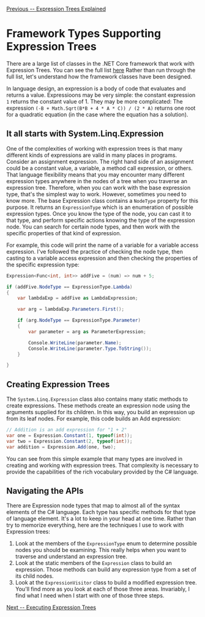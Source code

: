 [Previous -- Expression Trees Explained](expression-trees-explained.md)

# Framework Types Supporting Expression Trees
There are a large list of classes in the .NET Core framework that work with Expression Trees.
You can see the full
list [here](https://msdn.microsoft.com/en-us/library/system.linq.expressions.expression.aspx)
Rather than run through the full list, let's understand how the framework classes have been designed.

In language design, an expression is a body of code that evaluates and returns a value. Expressioons
may be very simple: the constant expression `1` returns the constant value of 1. They may be more
complicated: The expression `(-B + Math.Sqrt(B*B + 4 * A * C)) / (2 * A)` returns one root for a
quadratic equation (in the case where the equation has a solution).  

## It all starts with System.Linq.Expression

One of the complexities of working with expression trees is that many different
kinds of expressions are valid in many places in programs. Consider an assignment
expression. The right hand side of an assignment could be a constant value, a variable,
a method call expression, or others. That language flexibility means that you may encounter
many different expression types anywhere in the nodes of a tree when you traverse an
expression tree. Therefore, when you can work with the base expression type, that's
the simplest way to work. However, sometimes you need to know more.
The base Expression class contains a `NodeType` property for this purpose.
It returns an `ExpressionType` which is an enumeration of possible expression types.
Once you know the type of the node, you can cast it to that type, and perform
specific actions knowing the type of the expression node. You can search for certain
node types, and then work with the specific properties of that kind of expression.

For example, this code will print the name of a variable for a variable access
expression. I've followed the practice of checking the node type, then
casting to a variable access expression and then checking the properties of
the specific expression type:

```cs
Expression<Func<int, int>> addFive = (num) => num + 5;

if (addFive.NodeType == ExpressionType.Lambda)
{
    var lambdaExp = addFive as LambdaExpression;

    var arg = lambdaExp.Parameters.First();

    if (arg.NodeType == ExpressionType.Parameter)
    {
        var parameter = arg as ParameterExpression;

        Console.WriteLine(parameter.Name);
        Console.WriteLine(parameter.Type.ToString());
    }

}
```

## Creating Expression Trees

The `System.Linq.Expression` class also contains many static methods to create expressions. These
methods create an expression node using the arguments supplied for its children. In this way,
you build an expression up from its leaf nodes. For example, this code builds an Add expression:

```cs
// Addition is an add expression for "1 + 2"
var one = Expression.Constant(1, typeof(int));
var two = Expression.Constant(2, typeof(int));
var addition = Expression.Add(one, two);
```

You can see from this simple example that many types are involved in creating and working
with expression trees. That complexity is necessary to provide the capabilities of
the rich vocabulary provided by the C# language.

## Navigating the APIs
There are Expression node types that map to almost all of the syntax elements of the
C# language. Each type has specific methods for that type of language element. It's a lot
to keep in your head at one time. Rather than try to memorize everything, here are the techniques
I use to work with Expression trees:
1. Look at the members of the `ExpressionType` enum to determine possible nodes you should be
examining. This really helps when you want to traverse and understand an expression tree.
2. Look at the static members of the `Expression` class to build an expression. Those methods
can build any expression type from a set of its child nodes.
3. Look at the `ExpressionVisitor` class to build a modified expression tree.
You'll find more as you look at each of those three areas. Invariably, I find what I need when I
start with one of those three steps.
 
 [Next -- Executing Expression Trees](expression-trees-execution.md)
 